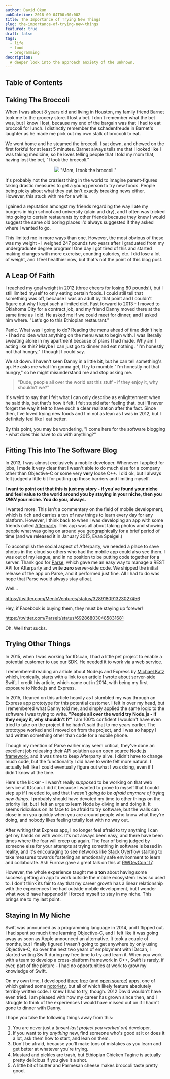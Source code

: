 ```yaml
---
author: David Okun
pubDatetime: 2018-09-04T00:00:00Z
title: The Importance of Trying New Things
slug: the-importance-of-trying-new-things
featured: true
draft: false
tags:
  - life
  - food
  - programming
description:
  A deeper look into the approach anxiety of the unknown.
---
```


## Table of Contents

## Taking The Broccoli

When I was about 8 years old and living in Houston, my family friend Barnet took me to the grocery store. I lost a bet. I don't remember what the bet was, but I know I lost, because my end of the bargain was that I had to eat broccoli for lunch. I distinctly remember the schadenfreude in Barnet's laughter as he made me pick out my own stalk of broccoli to eat.

We went home and he steamed the broccoli. I sat down, and chewed on the first forkful for at least 5 minutes. Barnet always tells me that I looked like I was taking medicine, so he loves telling people that I told my mom that, having lost the bet, "I took the broccoli."

<p align="center">
    <img src="https://i.kym-cdn.com/entries/icons/facebook/000/039/209/momithrewup.jpg"/> "Mom, I took the broccoli."
</p>

It's probably not the craziest thing in the world to imagine parent-figures taking drastic measures to get a young person to try new foods. People being picky about what they eat isn't exactly breaking news either. However, this stuck with me for a while. 

I gained a reputation amongst my friends regarding the way I ate my burgers in high school and university (plain and dry), and I often was tricked into going to certain restaurants by other friends because they knew I would suggest the same old boring places I'd always suggested if they asked where I wanted to go.

This limited me in more ways than one. However, the most obvious of these was my weight - I weighed 247 pounds two years after I graduated from my undergraduate degree program! One day I got tired of this and started making changes with more exercise, counting calories, etc. I did lose a lot of weight, and I feel healthier now, but that's not the point of this blog post.

## A Leap Of Faith

I reached my goal weight in 2012 (three cheers for losing 80 pounds!), but I still limited myself to only eating certain foods. I could still tell that something was off, because I was an adult by that point and I couldn't figure out why I kept such a limited diet. Fast forward to 2013 - I moved to Oklahoma City for a contract job, and my friend Danny moved there at the same time as I did. He asked me if we could meet for dinner, and I asked him where. "Let's go to this Ethiopian restaurant."

Panic. What was I going to do? Reading the menu ahead of time didn't help - I had no idea what anything on the menu was to begin with. I was literally sweating alone in my apartment because of plans I had made. Why am I acting like this? Maybe I can just go to dinner and eat nothing. "I'm honestly not that hungry," I thought I could say.

We sit down. I haven't seen Danny in a little bit, but he can tell something's up. He asks me what I'm gonna get, I try to mumble "I'm honestly not that hungry," so he might misunderstand me and stop asking me.

> "Dude, people all over the world eat this stuff - if they enjoy it, why shouldn't we?"

It's weird to say that I felt what I can only describe as enlightenment when he said this, but that's how it felt. I felt stupid after feeling that, but I'll never forget the way it felt to have such a clear realization after the fact. Since then, I've loved trying new foods and I'm not as lean as I was in 2012, but I definitely feel like I eat better.

By this point, you may be wondering, "I come here for the software blogging - what does this have to do with anything?"

## Fitting This Into The Software Blog

In 2013, I was almost exclusively a mobile developer. Whenever I applied for jobs, I made it very clear that I wasn't able to do much else for a company other than Objective-C or some very **very** loose C++. I did ok, but I always felt judged a little bit for putting up those barriers and limiting myself. 

**I want to point out that this is just my story - if you've found your niche and feel value to the world around you by staying in your niche, then you *OWN* your niche. You do you, always.**

I wanted more. This isn't a commentary on the field of mobile development, which is rich and carries a ton of new things to learn every day for any platform. However, I think back to when I was developing an app with some friends called [Afterparty](afterparty.io). This app was all about taking photos and showing people what was going on around you geographically for a brief period of time (and we released it in January 2015, Evan Speigel.) 

To accomplish the social aspect of Afterparty, we needed a place to save photos in the cloud so others who had the mobile app could also see them. I was out of my league, and in no position to be putting code together for a server. Thank god for [Parse](http://www.parse.com), which gave me an easy way to manage a REST API for Afterparty and write **zero** server-side code. We shipped the initial release of the app on Parse, and it performed just fine. All I had to do was hope that Parse would always stay afloat.

Well...

https://twitter.com/MenloVentures/status/328918091323027456

Hey, if Facebook is buying them, they must be staying up forever!

https://twitter.com/ParseIt/status/692868030485831681

Oh. Well that sucks.

## Trying Other Things 

In 2015, when I was working for IDscan, I had a little pet project to enable a potential customer to use our SDK. He needed it to work via a web service. 

I remembered reading an article about Node.js and Express by [Michael Katz](https://www.raywenderlich.com/2663-how-to-write-a-simple-node-js-mongodb-web-service-for-an-ios-app) which, ironically, starts with a link to an article I wrote about server-side Swift. I credit his article, which came out in 2014, with being my first exposure to Node.js and Express.

In 2015, I leaned on this article heavily as I stumbled my way through an Express app prototype for this potential customer. I felt in over my head, but I remembered what Danny told me, and simply applied the same logic to the software I was trying to write. **"People all over the world try Node.js - if they enjoy it, why shouldn't I?"** I am 100% confident I wouldn't have even tried to take on the project if he hadn't said that to me years earlier. The prototype worked and I moved on from the project, and I was so happy I had written something other than code for a mobile phone. 

Though my mention of Parse earlier may seem critical, they've done an excellent job releasing their API solution as an open source [Node.js framework](https://github.com/parse-community/parse-server), and it was time to keep Afterparty alive. I didn't have to change much code, but the functionality I did have to write felt more natural. I actually felt like I could eventually figure out what I was doing, even if I didn't know at the time.

Here's the kicker - I wasn't really *supposed* to be working on that web service at IDscan. I did it because I wanted to prove to myself that I could step up if I needed to, and that *I wasn't going to be afraid anymore of trying new things*. I probably should have devoted my time to other things on the priority list, but I felt an urge to learn Node by diving in and doing it. It seems ridiculous on its face to be afraid to try software, but the walls can close in on you quickly when you are around people who know what they're doing, and nobody likes feeling totally lost with no way out.

After writing that Express app, I no longer feel afraid to try anything I can get my hands on with work. It's not always been easy, and there have been times where the fear will creep up again. The fear of being judged by someone else for your attempts at trying something in software is based in reality, and it's encouraging to see networks like [Stack Overflow](https://stackoverflow.com/conduct) starting to take measures towards fostering an emotionally safe environment to learn and collaborate. Ash Furrow gave a great talk on this at [RWDevCon '17](https://www.raywenderlich.com/422-rwdevcon-2017-inspiration-talk-building-compassionate-software-by-ash-furrow).

However, the whole experience taught me a **ton** about having some success getting an app to work outside the mobile ecosystem I was so used to. I don't think its fair to say that my career growth has a linear relationship with the experiences I've had outside mobile development, but I wonder what would have happened if I forced myself to stay in my niche. This brings me to my last point.

## Staying In My Niche

Swift was announced as a programming language in 2014, and I flipped out. I had spent so much time learning Objective-C, and I felt like it was going away as soon as Apple announced an alternative. It took a couple of months, but I finally figured I wasn't going to get anywhere by only using Objective-C, so over the next two years of employment with IDscan, I started writing Swift during my free time to try and learn it. When you work with a team to develop a cross-platform framework in C++, Swift is rarely, if ever, part of the picture - I had no opportunities at work to grow my knowledge of Swift.

On my own time, I developed [three](https://github.com/dokun1/fingerlock) [free](https://github.com/dokun1/firstRuleFireplace) (and [open source](https://github.com/dokun1/jordan-meme-ios)) apps, one of which gained some [notoriety](http://www.nytimes.com/2016/06/04/arts/crying-jordan-the-meme-that-just-wont-die.html?_r=0), but all of which likely feature absolutely terribly written code. I knew I had to try, though. 2012 David wouldn't have even tried. I am pleased with how my career has grown since then, and I struggle to think of the experiences I would have missed out on if I hadn't gone to dinner with Danny.

I hope you take the following things away from this:
1. You are never just a *(insert last project you worked on)* developer. 
2. If you want to try *anything* new, find someone who's good at it or does it a lot, ask them how to start, and lean on them.
3. Don't be afraid, because you'll make tons of mistakes as you learn and get better at whatever you're trying.
4. Mustard and pickles are trash, but Ethiopian Chicken Tagine is actually pretty delicious if you give it a shot.
5. A little bit of butter and Parmesan cheese makes broccoli taste pretty good.